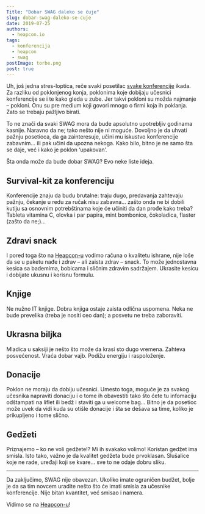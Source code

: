 ```yaml
---
Title: "Dobar SWAG daleko se čuje"
slug: dobar-swag-daleko-se-cuje
date: 2019-07-25
authors:
  - heapcon.io
tags:
  - konferencija
  - heapcon
  - swag
postImage: torbe.png
post: true
---
```


Uh, još jedna stres-loptica, reče svaki posetilac [svake konferencije](https://heapcon.io) ikada. Za razliku od poklonjenog konja, poklonima koje dobijaju učesnici konferencije se i te kako gleda u zube. Jer takvi pokloni su možda najmanje – pokloni. Onu su pre medium koji govori mnogo o firmi koja ih poklanja. Zato se trebaju pažljivo birati.

To ne znači da svaki SWAG mora da bude apsolutno upotrebljiv godinama kasnije. Naravno da ne; tako nešto nije ni moguće. Dovoljno je da uhvati pažnju posetioca, da ga  zainteresuje, učini mu iskustvo konferencije zabavnim... ili pak učini da upozna nekoga. Kako bilo, bitno je ne samo šta se daje, već i kako je poklon ‘upakovan’.

Šta onda može da bude dobar SWAG? Evo neke liste ideja.

## Survival-kit za konferenciju

Konferencije znaju da budu brutalne: traju dugo, predavanja zahtevaju pažnju, čekanje u redu za ručak nisu zabavna… zašto onda ne bi dobili kutiju sa osnovnim potrebštinama koje će učiniti da dan prođe kako treba? Tableta vitamina C, olovka i par papira, mint bombonice, čokoladica, flaster (zašto da ne;)...

## Zdravi snack

I pored toga što na [Heapcon-u](https://heapcon.io) vodimo računa o kvalitetu ishrane, nije loše da se u paketu nađe i zdrav – ali zaista zdrav – snack. To može jednostavna kesica sa bademima, bobicama i sličnim zdravim sadržajem. Ukrasite kesicu i dobijate ukusnu i korisnu formulu.

## Knjige

Ne nužno IT knjige. Dobra knjiga ostaje zaista odlična uspomena. Neka ne bude prevelika (treba je nositi ceo dan); a posvetu ne treba
zaboraviti.

## Ukrasna biljka

Mladica u saksiji je nešto što može da krasi sto dugo vremena. Zahteva posvećenost. Vraća dobar vajb. Podižu energiju i raspoloženje.

## Donacije

Poklon ne moraju da dobiju učesnici. Umesto toga, moguće je za svakog učesnika napraviti donaciju i o tome ih obavestiti tako što ćete tu infomaciju odštampati na liflet ili bedž i staviti ga u welcome bag... Bitno je da posetioc može uvek da vidi kuda su otišle donacije i šta se dešava sa time, koliko je prikupljeno i tome slično.

## Gedžeti

Priznajemo – ko ne voli gedžete!? Mi ih svakako volimo! Koristan gedžet ima smisla. Isto tako, važno je da kvalitet gedžeta bude prvoklasan. Slušalice koje ne rade, uređaji koji se kvare... sve to ne odaje dobru sliku.

---

Da zaključimo, SWAG nije obavezan. Ukoliko imate ograničen budžet, bolje je da sa tim novcem uradite nešto što će imati smisla za učesnike konferencije. Nije bitan kvantitet, već smisao i namera.

Vidimo se na [Heapcon-u](https://heapcon.io)!